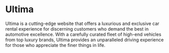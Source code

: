 # Ultima
Ultima is a cutting-edge website that offers a luxurious and exclusive car rental experience for discerning customers who demand the best in automotive excellence. With a carefully curated fleet of high-end vehicles from top luxury brands, Ultima provides an unparalleled driving experience for those who appreciate the finer things in life.
